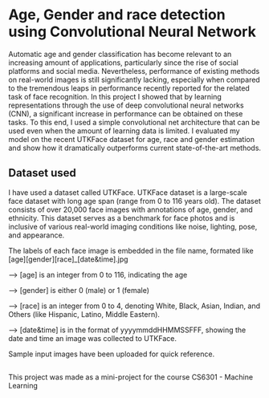 # Age, Gender and race detection using Convolutional Neural Network
Automatic age and gender classification has become relevant to an increasing amount of applications, particularly since the rise of social platforms and social media. Nevertheless, performance of existing methods on real-world images is still 
significantly lacking, especially when compared to the tremendous leaps in performance recently reported for the related task of face recognition. In this project I showed that by learning representations through the use of deep convolutional neural networks (CNN), a significant increase in performance can be 
obtained on these tasks. To this end, I used a simple convolutional net architecture that can be used even when the amount of learning data is limited. I evaluated my model on the recent UTKFace dataset for age, race and gender estimation and show how it dramatically outperforms current state-of-the-art methods.

## Dataset used
I have used a dataset called UTKFace. UTKFace dataset is a large-scale face dataset with long age span (range from 0 to 116 years old). The dataset consists of over 20,000 face images with annotations of age, gender, and ethnicity. This dataset serves as a benchmark for face photos and is inclusive of various real-world imaging 
conditions like noise, lighting, pose, and appearance.

The labels of each face image is embedded in the file name, formated like [age][gender][race]_[date&time].jpg

--> [age] is an integer from 0 to 116, indicating the age

--> [gender] is either 0 (male) or 1 (female)

--> [race] is an integer from 0 to 4, denoting White, Black, Asian, Indian, and Others (like Hispanic, Latino, Middle Eastern).

--> [date&time] is in the format of yyyymmddHHMMSSFFF, showing the date and time an image was collected to UTKFace.

Sample input images have been uploaded for quick reference.

##  
This project was made as a mini-project for the course CS6301 - Machine Learning
